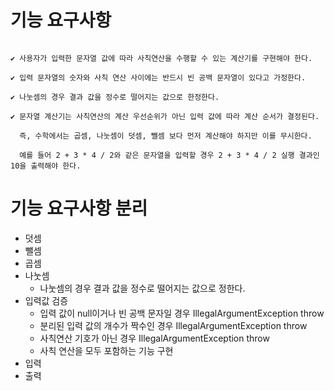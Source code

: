# 기능 요구사항
```text

✔️ 사용자가 입력한 문자열 값에 따라 사칙연산을 수행할 수 있는 계산기를 구현해야 한다.

✔️ 입력 문자열의 숫자와 사칙 연산 사이에는 반드시 빈 공백 문자열이 있다고 가정한다.

✔️ 나눗셈의 경우 결과 값을 정수로 떨어지는 값으로 한정한다.

✔️ 문자열 계산기는 사칙연산의 계산 우선순위가 아닌 입력 값에 따라 계산 순서가 결정된다. 
  
  즉, 수학에서는 곱셈, 나눗셈이 덧셈, 뺄셈 보다 먼저 계산해야 하지만 이를 무시한다.

  예를 들어 2 + 3 * 4 / 2와 같은 문자열을 입력할 경우 2 + 3 * 4 / 2 실행 결과인 10을 출력해야 한다.

```

# 기능 요구사항 분리

* 덧셈
* 뺄셈
* 곱셈
* 나눗셈
  * 나눗셈의 경우 결과 값을 정수로 떨어지는 값으로 정한다.
* 입력값 검증
  * 입력 값이 null이거나 빈 공백 문자일 경우 IllegalArgumentException throw 
  * 분리된 입력 값의 개수가 짝수인 경우 IllegalArgumentException throw
  * 사칙연산 기호가 아닌 경우 IllegalArgumentException throw 
  * 사칙 연산을 모두 포함하는 기능 구현
* 입력
* 출력